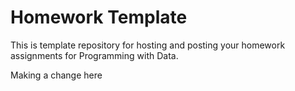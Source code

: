 # Homework Template

This is template repository for hosting and posting your homework assignments for Programming with Data.

Making a change here 
